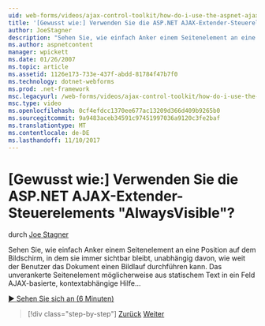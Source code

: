 ```yaml
---
uid: web-forms/videos/ajax-control-toolkit/how-do-i-use-the-aspnet-ajax-alwaysvisible-control-extender
title: '[Gewusst wie:] Verwenden Sie die ASP.NET AJAX-Extender-Steuerelements "AlwaysVisible"? | Microsoft-Dokumentation'
author: JoeStagner
description: "Sehen Sie, wie einfach Anker einem Seitenelement an eine Position auf dem Bildschirm, in dem sie immer sichtbar bleibt, unabhängig davon, wie weit der Benutzer das Dokument einen Bildlauf durchführen kann. Die..."
ms.author: aspnetcontent
manager: wpickett
ms.date: 01/26/2007
ms.topic: article
ms.assetid: 1126e173-733e-437f-abdd-81784f47b7f0
ms.technology: dotnet-webforms
ms.prod: .net-framework
msc.legacyurl: /web-forms/videos/ajax-control-toolkit/how-do-i-use-the-aspnet-ajax-alwaysvisible-control-extender
msc.type: video
ms.openlocfilehash: 0cf4efdcc1370ee677ac13209d366d409b9265b0
ms.sourcegitcommit: 9a9483aceb34591c97451997036a9120c3fe2baf
ms.translationtype: MT
ms.contentlocale: de-DE
ms.lasthandoff: 11/10/2017
---
```

<a name="how-do-i-use-the-aspnet-ajax-alwaysvisible-control-extender"></a>[Gewusst wie:] Verwenden Sie die ASP.NET AJAX-Extender-Steuerelements "AlwaysVisible"?
====================
durch [Joe Stagner](https://github.com/JoeStagner)

Sehen Sie, wie einfach Anker einem Seitenelement an eine Position auf dem Bildschirm, in dem sie immer sichtbar bleibt, unabhängig davon, wie weit der Benutzer das Dokument einen Bildlauf durchführen kann. Das unverankerte Seitenelement möglicherweise aus statischem Text in ein Feld AJAX-basierte, kontextabhängige Hilfe...

[&#9654; Sehen Sie sich an (6 Minuten)](https://channel9.msdn.com/Blogs/ASP-NET-Site-Videos/how-do-i-use-the-aspnet-ajax-alwaysvisible-control-extender)

>[!div class="step-by-step"]
[Zurück](how-do-i-use-the-aspnet-ajax-modalpopup-extender-control.md)
[Weiter](how-do-i-use-the-aspnet-ajax-accordion-control.md)

